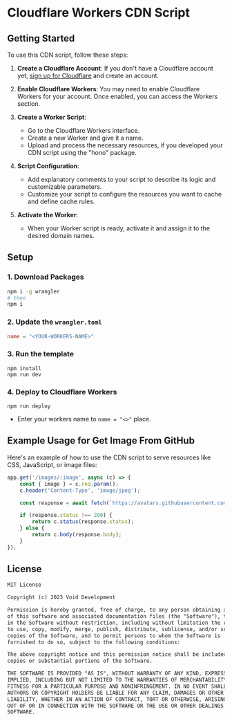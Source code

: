 # Cloudflare Workers CDN Script

## Getting Started

To use this CDN script, follow these steps:

1. **Create a Cloudflare Account**: If you don't have a Cloudflare account yet, [sign up for Cloudflare](https://www.cloudflare.com/) and create an account.

2. **Enable Cloudflare Workers**: You may need to enable Cloudflare Workers for your account. Once enabled, you can access the Workers section.

3. **Create a Worker Script**:
   - Go to the Cloudflare Workers interface.
   - Create a new Worker and give it a name.
   - Upload and process the necessary resources, if you developed your CDN script using the "hono" package.

4. **Script Configuration**:
   - Add explanatory comments to your script to describe its logic and customizable parameters.
   - Customize your script to configure the resources you want to cache and define cache rules.

5. **Activate the Worker**:
   - When your Worker script is ready, activate it and assign it to the desired domain names.

## Setup

### 1. Download Packages
```bash
npm i -g wrangler
# then
npm i
```

### 2. Update the `wrangler.toml`

```toml
name = "<YOUR-WORKERS-NAME>"
```

### 3. Run the template
```
npm install
npm run dev
```

### 4. Deploy to Cloudflare Workers
```
npm run deploy
```

- Enter your workers name to `name = "<>"` place.

## Example Usage for Get Image From GitHub

Here's an example of how to use the CDN script to serve resources like CSS, JavaScript, or image files:

```javascript
app.get('/images/:image', async (c) => {
    const { image } = c.req.param();
    c.header('Content-Type', 'image/jpeg');

    const response = await fetch(`https://avatars.githubusercontent.com/u/${image}`);

    if (response.status !== 200) {
        return c.status(response.status);
    } else {
        return c.body(response.body);
    }
});
```

## License

```md
MIT License

Copyright (c) 2023 Void Development

Permission is hereby granted, free of charge, to any person obtaining a copy
of this software and associated documentation files (the "Software"), to deal
in the Software without restriction, including without limitation the rights
to use, copy, modify, merge, publish, distribute, sublicense, and/or sell
copies of the Software, and to permit persons to whom the Software is
furnished to do so, subject to the following conditions:

The above copyright notice and this permission notice shall be included in all
copies or substantial portions of the Software.

THE SOFTWARE IS PROVIDED "AS IS", WITHOUT WARRANTY OF ANY KIND, EXPRESS OR
IMPLIED, INCLUDING BUT NOT LIMITED TO THE WARRANTIES OF MERCHANTABILITY,
FITNESS FOR A PARTICULAR PURPOSE AND NONINFRINGEMENT. IN NO EVENT SHALL THE
AUTHORS OR COPYRIGHT HOLDERS BE LIABLE FOR ANY CLAIM, DAMAGES OR OTHER
LIABILITY, WHETHER IN AN ACTION OF CONTRACT, TORT OR OTHERWISE, ARISING FROM,
OUT OF OR IN CONNECTION WITH THE SOFTWARE OR THE USE OR OTHER DEALINGS IN THE
SOFTWARE.
```

